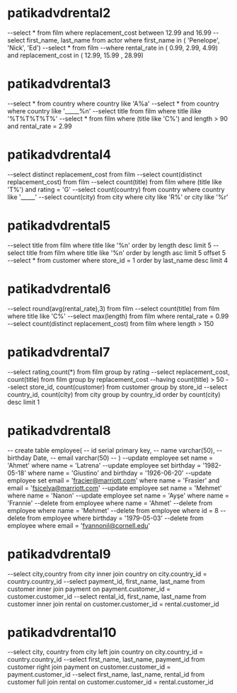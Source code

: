 # patikadvdrental2
--select * from film where replacement_cost between 12.99 and 16.99
--select first_name, last_name from actor where first_name in ( 'Penelope', 'Nick', 'Ed')
--select * from film
--where rental_rate in ( 0.99, 2.99, 4.99) and replacement_cost in ( 12.99, 15.99 , 28.99)
# patikadvdrental3
--select * from country where country like 'A%a'
--select * from country where country like '_____%n'
--select title from film where title ilike '%T%T%T%T%'
--select * from film where (title like 'C%') and length > 90 and rental_rate = 2.99
# patikadvdrental4
--select distinct replacement_cost from film
--select count(distinct replacement_cost) from film
--select count(title) from film where (title like 'T%') and rating = 'G'
--select count(country) from country where country like '_____'
--select count(city) from city where city like 'R%' or city like '%r'
# patikadvdrental5
--select title from film where title like '%n' order by length desc limit 5
--select title from film where title like '%n' order by length asc limit 5 offset 5 
--select * from customer where store_id = 1 order by last_name desc limit 4
# patikadvdrental6
--select round(avg(rental_rate),3) from film
--select count(title) from film where title like 'C%'
--select max(length) from film where rental_rate = 0.99
--select count(distinct replacement_cost) from film where length > 150
# patikadvdrental7
--select rating,count(*) from film group by rating
--select replacement_cost, count(title) from film group by replacement_cost 
--having count(title) > 50
--select store_id, count(customer) from customer group by store_id
--select country_id, count(city) from city group by country_id order by count(city) desc limit 1
# patikadvdrental8
-- create table employee(
-- 	id serial primary key,
-- 	name varchar(50),
-- 	birthday Date,
-- 	email varchar(50)
-- )
--update employee set name = 'Ahmet' where name = 'Latrena'
--update employee set birthday = '1982-05-18' where name = 'Giustino' and birthday = '1926-06-20'
--update employee set email = 'fracier@marriott.com' where name = 'Frasier' and email = 'fsicelya@marriott.com'
--update employee set name = 'Mehmet' where name = 'Nanon'
--update employee set name = 'Ayşe' where name = 'Frannie'
--delete from employee where name = 'Ahmet'
--delete from employee where name = 'Mehmet'
--delete from employee where id = 8
--delete from employee where birthday = '1979-05-03'
--delete from employee where email = 'fvannonil@cornell.edu'
# patikadvdrental9
--select city,country from city inner join country on city.country_id = country.country_id
--select payment_id, first_name, last_name from customer inner join payment on payment.customer_id = customer.customer_id
--select rental_id, first_name, last_name from customer inner join rental on customer.customer_id = rental.customer_id
# patikadvdrental10
--select city, country from city left join country on city.country_id = country.country_id
--select first_name, last_name, payment_id from customer right join payment on customer.customer_id = payment.customer_id
--select first_name, last_name, rental_id from customer full join rental on customer.customer_id = rental.customer_id
